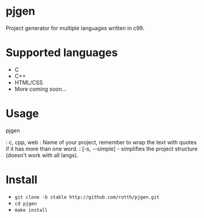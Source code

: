 # pjgen
Project generator for multiple languages written in c99.

# Supported languages
* C  
* C++  
* HTML/CSS  
* More coming soon...  

# Usage
pjgen <lang> <proj name> <optional flags>

<lang>:             c, cpp, web
<proj name>:        Name of your project, remember to wrap the text with quotes if it has more than one word.
<optional flags>:   [-s, --simple] - simplifies the project structure (doesn't work with all langs).

# Install
* ```git clone -b stable http://github.com/rotth/pjgen.git```  
* ```cd pjgen```  
* ```make install```
